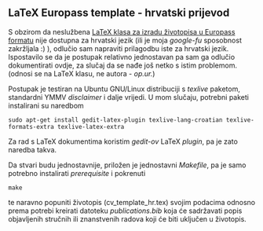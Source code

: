 ## LaTeX Europass template - hrvatski prijevod ##
S obzirom da neslužbena [LaTeX klasa za izradu životopisa u Europass formatu](http://www.ctan.org/tex-archive/macros/latex/contrib/europecv/) nije dostupna za hrvatski jezik (ili je moja *google-fu* sposobnost zakržljala :) ), odlučio sam napraviti prilagodbu iste za hrvatski jezik. Ispostavilo se da je postupak relativno jednostavan pa sam ga odlučio dokumentirati ovdje, za slučaj da se nađe još netko s istim problemom. (odnosi se na LaTeX klasu, ne autora - *op.ur.*)

Postupak je testiran na Ubuntu GNU/Linux distribuciji s *texlive* paketom, standardni YMMV *disclaimer* i dalje vrijedi. U mom slučaju, potrebni paketi instalirani su naredbom

    sudo apt-get install gedit-latex-plugin texlive-lang-croatian texlive-formats-extra texlive-latex-extra

Za rad s LaTeX dokumentima koristim *gedit-ov* LaTeX *plugin*, pa je zato naredba takva.

Da stvari budu jednostavnije, priložen je jednostavni *Makefile*, pa je samo potrebno instalirati *prerequisite* i pokrenuti

    make

te naravno popuniti životopis (cv_template_hr.tex) svojim podacima odnosno prema potrebi kreirati datoteku *publications.bib* koja će sadržavati popis objavljenih stručnih ili znanstvenih radova koji će biti uključen u životopis.
